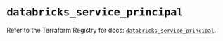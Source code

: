 # `databricks_service_principal`

Refer to the Terraform Registry for docs: [`databricks_service_principal`](https://registry.terraform.io/providers/databricks/databricks/1.64.1/docs/resources/service_principal).
